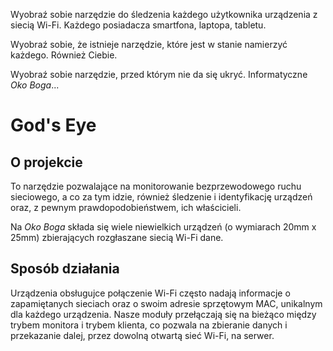Wyobraź sobie narzędzie do śledzenia każdego użytkownika urządzenia z siecią Wi-Fi. Każdego posiadacza smartfona, laptopa, tabletu.

Wyobraź sobie, że istnieje narzędzie, które jest w stanie namierzyć każdego. Również Ciebie.

Wyobraź sobie narzędzie, przed którym nie da się ukryć. Informatyczne _Oko Boga_...

# God's Eye

## O projekcie

To narzędzie pozwalające na monitorowanie bezprzewodowego ruchu sieciowego, a co za tym idzie, również śledzenie i identyfikację urządzeń oraz, z pewnym prawdopodobieństwem, ich właścicieli.

Na _Oko Boga_ składa się wiele niewielkich urządzeń (o wymiarach 20mm x 25mm) zbierających rozgłaszane siecią Wi-Fi dane.

## Sposób działania

Urządzenia obsługujce połączenie Wi-Fi często nadają informacje o zapamiętanych sieciach oraz o swoim adresie sprzętowym MAC, unikalnym dla każdego urządzenia. Nasze moduły przełączają się na bieżąco między trybem monitora i trybem klienta, co pozwala na zbieranie danych i przekazanie dalej, przez dowolną otwartą sieć Wi-Fi, na serwer.